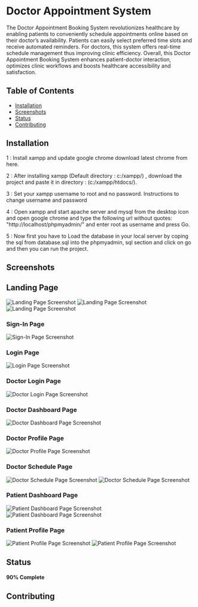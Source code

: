 # Doctor Appointment System
The Doctor Appointment Booking System revolutionizes healthcare by enabling patients to conveniently schedule appointments online based on their doctor’s availability. Patients can easily select preferred time slots and receive automated reminders. For doctors, this system offers real-time schedule management thus improving clinic efficiency. Overall, this Doctor Appointment Booking System enhances patient-doctor interaction, optimizes clinic workflows and boosts healthcare accessibility and satisfaction.

## Table of Contents

- [Installation](#installation)
- [Screenshots](#screenshots)
- [Status](#status)
- [Contributing](#contributing)


## Installation
1 : Install xampp and update google chrome download latest chrome from here.

2 : After installing xampp (Default directory : c:/xampp/) , download the project and paste it in directory : (c:/xampp/htdocs/).

3 : Set your xampp username to root and no password. Instructions to change username and password

4 : Open xampp and start apache server and mysql from the desktop icon and open google chrome and type the following url without quotes: "http://localhost/phpmyadmin/" and enter root as username and press Go.

5 : Now first you have to Load the database in your local server by coping the sql from database.sql into the phpmyadmin, sql section and click on go and then you can run the project.


## Screenshots
<h2>Landing Page</h2>
<img src="https://github.com/MalcolmAntao/Healthcare-Appointment-System/blob/main/Screenshots/Landing_Page1.png" alt="Landing Page Screenshot">
<img src="https://github.com/MalcolmAntao/Healthcare-Appointment-System/blob/main/Screenshots/Landing_Page2.png" alt="Landing Page Screenshot">
<img src="https://github.com/MalcolmAntao/Healthcare-Appointment-System/blob/main/Screenshots/Landing_Page3.png" alt="Landing Page Screenshot">

<h3>Sign-In Page</h3>
<img src="https://github.com/MalcolmAntao/Healthcare-Appointment-System/blob/main/Screenshots/Signup.png" alt="Sign-In Page Screenshot">

<h3>Login Page</h3>
<img src="https://github.com/MalcolmAntao/Healthcare-Appointment-System/blob/main/Screenshots/login.png" alt="Login Page Screenshot">

<h3>Doctor Login Page</h3>
<img src="https://github.com/MalcolmAntao/Healthcare-Appointment-System/blob/main/Screenshots/doctor_login.png" alt="Doctor Login Page Screenshot">

<h3>Doctor Dashboard Page</h3>
<img src="https://github.com/MalcolmAntao/Healthcare-Appointment-System/blob/main/Screenshots/doctor_dashboard.png" alt="Doctor Dashboard Page Screenshot">

<h3>Doctor Profile Page</h3>
<img src="https://github.com/MalcolmAntao/Healthcare-Appointment-System/blob/main/Screenshots/doctor_profile.png" alt="Doctor Profile Page Screenshot">

<h3>Doctor Schedule Page</h3>
<img src="https://github.com/MalcolmAntao/Healthcare-Appointment-System/blob/main/Screenshots/doctor_schedule1.png" alt="Doctor Schedule Page Screenshot">
<img src="https://github.com/MalcolmAntao/Healthcare-Appointment-System/blob/main/Screenshots/doctor_schedule2.png" alt="Doctor Schedule Page Screenshot">

<h3>Patient Dashboard Page</h3>
<img src="https://github.com/MalcolmAntao/Healthcare-Appointment-System/blob/main/Screenshots/PatientDashboard1.png" alt="Patient Dashboard Page Screenshot">
<img src="https://github.com/MalcolmAntao/Healthcare-Appointment-System/blob/main/Screenshots/PatientDashboard2.png" alt="Patient Dashboard Page Screenshot">

<h3>Patient Profile Page</h3>
<img src="https://github.com/MalcolmAntao/Healthcare-Appointment-System/blob/main/Screenshots/patient_profile1.png" alt="Patient Profile Page Screenshot">
<img src="https://github.com/MalcolmAntao/Healthcare-Appointment-System/blob/main/Screenshots/patient_profile2.png" alt="Patient Profile Page Screenshot">

## Status
<h4>90% Complete</h4>

## Contributing

